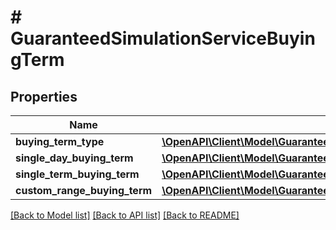 # # GuaranteedSimulationServiceBuyingTerm

## Properties

Name | Type | Description | Notes
------------ | ------------- | ------------- | -------------
**buying_term_type** | [**\OpenAPI\Client\Model\GuaranteedSimulationServiceBuyingTermType**](GuaranteedSimulationServiceBuyingTermType.md) |  | [optional]
**single_day_buying_term** | [**\OpenAPI\Client\Model\GuaranteedSimulationServiceSingleDayBuyingTerm**](GuaranteedSimulationServiceSingleDayBuyingTerm.md) |  | [optional]
**single_term_buying_term** | [**\OpenAPI\Client\Model\GuaranteedSimulationServiceSingleTermBuyingTerm**](GuaranteedSimulationServiceSingleTermBuyingTerm.md) |  | [optional]
**custom_range_buying_term** | [**\OpenAPI\Client\Model\GuaranteedSimulationServiceCustomRangeBuyingTerm**](GuaranteedSimulationServiceCustomRangeBuyingTerm.md) |  | [optional]

[[Back to Model list]](../../README.md#models) [[Back to API list]](../../README.md#endpoints) [[Back to README]](../../README.md)
